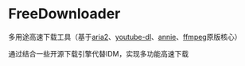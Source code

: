 # FreeDownloader


多用途高速下载工具（基于[aria2](https://aria2.github.io/)、[youtube-dl](https://github.com/ytdl-org/youtube-dl)、[annie](https://github.com/iawia002/annie)、[ffmpeg](https://ffmpeg.org/)原版核心）

通过结合一些开源下载引擎代替IDM，实现多功能高速下载
